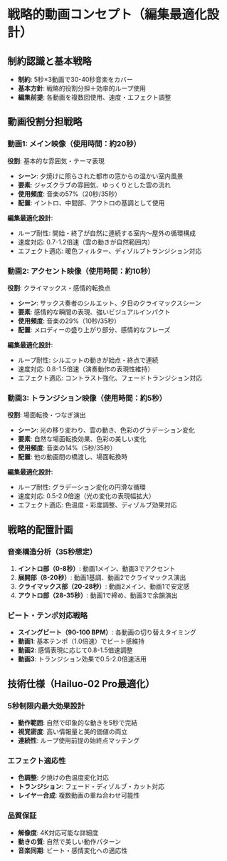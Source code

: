 # 戦略的動画コンセプト（編集最適化設計）

## 制約認識と基本戦略
- **制約**: 5秒×3動画で30-40秒音楽をカバー
- **基本方針**: 戦略的役割分担＋効率的ループ使用
- **編集前提**: 各動画を複数回使用、速度・エフェクト調整

## 動画役割分担戦略

### 動画1: メイン映像（使用時間：約20秒）
**役割**: 基本的な雰囲気・テーマ表現
- **シーン**: 夕焼けに照らされた都市の窓からの温かい室内風景
- **要素**: ジャズクラブの雰囲気、ゆっくりとした雲の流れ
- **使用頻度**: 音楽の57%（20秒/35秒）
- **配置**: イントロ、中間部、アウトロの基調として使用

**編集最適化設計**:
- ループ耐性: 開始・終了が自然に連続する室内～屋外の循環構成
- 速度対応: 0.7-1.2倍速（雲の動きが自然範囲内）
- エフェクト適応: 暖色フィルター、ディゾルブトランジション対応

### 動画2: アクセント映像（使用時間：約10秒）
**役割**: クライマックス・感情的転換点
- **シーン**: サックス奏者のシルエット、夕日のクライマックスシーン
- **要素**: 感情的な瞬間の表現、強いビジュアルインパクト
- **使用頻度**: 音楽の29%（10秒/35秒）
- **配置**: メロディーの盛り上がり部分、感情的なフレーズ

**編集最適化設計**:
- ループ耐性: シルエットの動きが始点・終点で連続
- 速度対応: 0.8-1.5倍速（演奏動作の表現性維持）
- エフェクト適応: コントラスト強化、フェードトランジション対応

### 動画3: トランジション映像（使用時間：約5秒）
**役割**: 場面転換・つなぎ演出
- **シーン**: 光の移り変わり、雲の動き、色彩のグラデーション変化
- **要素**: 自然な場面転換効果、色彩の美しい変化
- **使用頻度**: 音楽の14%（5秒/35秒）
- **配置**: 他の動画間の橋渡し、場面転換時

**編集最適化設計**:
- ループ耐性: グラデーション変化の円滑な循環
- 速度対応: 0.5-2.0倍速（光の変化の表現幅拡大）
- エフェクト適応: 色温度・彩度調整、ディゾルブ効果対応

## 戦略的配置計画

### 音楽構造分析（35秒想定）
1. **イントロ部（0-8秒）**: 動画1メイン、動画3でアクセント
2. **展開部（8-20秒）**: 動画1基調、動画2でクライマックス演出
3. **クライマックス部（20-28秒）**: 動画2メイン、動画1で安定感
4. **アウトロ部（28-35秒）**: 動画1で締め、動画3で余韻演出

### ビート・テンポ対応戦略
- **スイングビート（90-100 BPM）**: 各動画の切り替えタイミング
- **動画1**: 基本テンポ（1.0倍速）でビート感維持
- **動画2**: 感情表現に応じて0.8-1.5倍速調整
- **動画3**: トランジション効果で0.5-2.0倍速活用

## 技術仕様（Hailuo-02 Pro最適化）

### 5秒制限内最大効果設計
- **動作範囲**: 自然で印象的な動きを5秒で完結
- **視覚密度**: 高い情報量と美的価値の両立
- **連続性**: ループ使用前提の始終点マッチング

### エフェクト適応性
- **色調整**: 夕焼けの色温度変化対応
- **トランジション**: フェード・ディゾルブ・カット対応
- **レイヤー合成**: 複数動画の重ね合わせ可能性

### 品質保証
- **解像度**: 4K対応可能な詳細度
- **動きの質**: 自然で美しい動作パターン
- **音楽同期**: ビート・感情変化への適応性